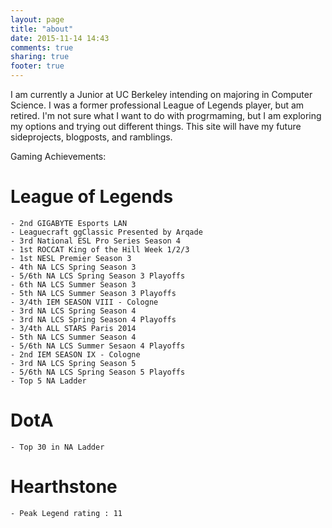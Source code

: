 ```yaml
---
layout: page
title: "about"
date: 2015-11-14 14:43
comments: true
sharing: true
footer: true
---
```

I am currently a Junior at UC Berkeley intending on majoring in Computer Science. I was a former professional League of Legends player, but am retired. I'm not sure what I want to do with progrmaming, but I am exploring my options and trying out different things. This site will have my future sideprojects, blogposts, and ramblings. 

Gaming Achievements:

# League of Legends
    - 2nd GIGABYTE Esports LAN
    - Leaguecraft ggClassic Presented by Arqade
    - 3rd National ESL Pro Series Season 4
    - 1st ROCCAT King of the Hill Week 1/2/3
    - 1st NESL Premier Season 3
    - 4th NA LCS Spring Season 3 
    - 5/6th NA LCS Spring Season 3 Playoffs
    - 6th NA LCS Summer Season 3
    - 5th NA LCS Summer Season 3 Playoffs
    - 3/4th IEM SEASON VIII - Cologne
    - 3rd NA LCS Spring Season 4
    - 3rd NA LCS Spring Season 4 Playoffs
    - 3/4th ALL STARS Paris 2014
    - 5th NA LCS Summer Season 4 
    - 5/6th NA LCS Summer Sesaon 4 Playoffs
    - 2nd IEM SEASON IX - Cologne
    - 3rd NA LCS Spring Season 5
    - 5/6th NA LCS Spring Season 5 Playoffs
    - Top 5 NA Ladder

# DotA
    - Top 30 in NA Ladder 

# Hearthstone
    - Peak Legend rating : 11
